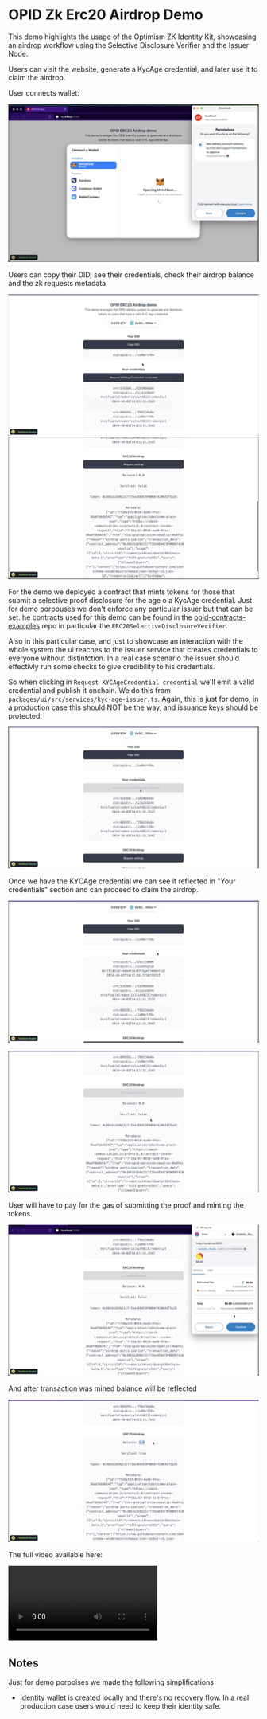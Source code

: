 
# OPID Zk Erc20 Airdrop Demo

This demo highlights the usage of the Optimism ZK Identity Kit, showcasing an airdrop workflow using the Selective Disclosure Verifier and the Issuer Node.

Users can visit the website, generate a KycAge credential, and later use it to claim the airdrop.

User connects wallet:

![alt text](./assets/demo-0.png)

Users can copy their DID, see their credentials, check their airdrop balance and the zk requests metadata

![alt text](./assets/demo-1.png)
![alt text](./assets/demo-2.png)


For the demo we deployed a contract that mints tokens for those that submit a selective proof disclosure for the age o a KycAge credential. Just for demo porpouses we don't enforce any particular issuer but that can be set. he contracts used for this demo can be found in the [opid-contracts-examples](https://github.com/wakeuplabs-io/opid-contracts-examples) repo in particular the `ERC20SelectiveDisclosureVerifier`.

Also in this particular case, and just to showcase an interaction with the whole system the ui reaches to the issuer service that creates credentials to everyone without distintction. In a real case scenario the issuer should effectivly run some checks to give credibility to his credentials.

So when clicking in `Request KYCAgeCredential credential` we'll emit a valid credential and publish it onchain. We do this from `packages/ui/src/services/kyc-age-issuer.ts`. Again, this is just for demo, in a production case this should NOT be the way, and issuance keys should be protected.

![alt text](./assets/demo-3.png)


Once we have the KYCAge credential we can see it reflected in "Your credentials" section and can proceed to claim the airdrop.

![alt text](./assets/demo-4.png)

![alt text](./assets/demo-5.png)

User will have to pay for the gas of submitting the proof and minting the tokens.

![alt text](./assets/demo-6.png)

And after transaction was mined balance will be reflected

![alt text](./assets/demo-7.png)

The full video available here:

<video controls>
  <source src="./assets/demo.mp4" type="video/mp4">
</video>

## Notes

Just for demo porpoises we made the following simplifications
- Identity wallet is created locally and there's no recovery flow. In a real production case users would need to keep their identity safe. 
